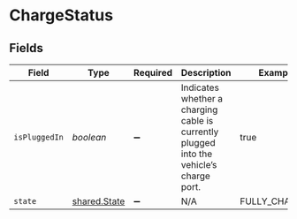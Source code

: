 # ChargeStatus


## Fields

| Field                                                                                   | Type                                                                                    | Required                                                                                | Description                                                                             | Example                                                                                 |
| --------------------------------------------------------------------------------------- | --------------------------------------------------------------------------------------- | --------------------------------------------------------------------------------------- | --------------------------------------------------------------------------------------- | --------------------------------------------------------------------------------------- |
| `isPluggedIn`                                                                           | *boolean*                                                                               | :heavy_minus_sign:                                                                      | Indicates whether a charging cable is currently plugged into the vehicle’s charge port. | true                                                                                    |
| `state`                                                                                 | [shared.State](../../../sdk/models/shared/state.md)                                     | :heavy_minus_sign:                                                                      | N/A                                                                                     | FULLY_CHARGED                                                                           |
